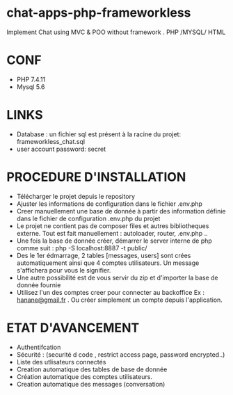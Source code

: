 # chat-apps-php-frameworkless
Implement Chat using MVC &amp; POO without framework . PHP /MYSQL/ HTML

# CONF
- PHP 7.4.11
- Mysql 5.6

# LINKS
- Database : un fichier sql est présent à la racine du projet: frameworkless_chat.sql
- user account password: secret 

# PROCEDURE D'INSTALLATION
- Télécharger le projet depuis le repository
- Ajuster les informations de configuration dans le fichier .env.php
- Creer manuellement une base de donnée à partir des information définie dans le fichier de configuration .env.php du projet
- Le projet ne contient pas de composer files  et autres bibliotheques externe. Tout est fait manuellement : autoloader, router, .env.php ..
- Une fois la base de donnée créer, démarrer le server interne de php comme suit  : php -S localhost:8887 -t public/
- Des le 1er édmarrage, 2 tables [messages, users] sont crées automatiquement ainsi que 4 comptes utilisateurs. Un message s'affichera pour vous le signifier.
- Une autre possibilité est de vous servir du zip et d'importer la base de donnée fournie
- Utilisez l'un des comptes creer pour connecter au backoffice Ex : hanane@gmail.fr . Ou créer simplement un compte depuis l'application.


# ETAT D'AVANCEMENT 
- Authentifcation
- Sécurité : (securité d code , restrict access page, password encrypted..)
- Liste des utlisateurs connectés
- Creation automatique des tables de base de donnée
- Création automatique des comptes utilisateurs.
- Creation automatique des messages (conversation)